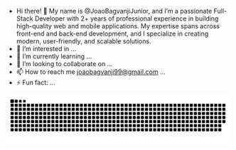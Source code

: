 - Hi there! 👋 My name is @JoaoBagvanjiJunior, and I’m a passionate Full-Stack Developer with 2+ years of professional experience in building high-quality web and mobile applications. My expertise spans across front-end and back-end development, and I specialize in creating modern, user-friendly, and scalable solutions.
- 👀 I’m interested in ...
- 🌱 I’m currently learning ...
- 💞️ I’m looking to collaborate on ...
- 📫 How to reach me joaobagvanji99@gmail.com ...
- ⚡ Fun fact: ...

<!---
JoaoBagvanjiJunior/JoaoBagvanjiJunior is a ✨ special ✨ repository because its `README.md` (this file) appears on your GitHub profile.
You can click the Preview link to take a look at your changes.
--->

<picture align="center">
  <source media="(prefers-color-scheme: dark)" srcset="https://raw.githubusercontent.com/JoaoBagvanjiJunior/JoaoBagvanjiJunior/output/github-contribution-grid-snake-dark.svg">
  <source media="(prefers-color-scheme: light)" srcset="https://raw.githubusercontent.com/JoaoBagvanjiJunior/JoaoBagvanjiJunior/output/github-contribution-grid-snake-dark.svg">
  <img align="center" alt="github contribution grid snake animation" src="https://raw.githubusercontent.com/JoaoBagvanjiJunior/JoaoBagvanjiJunior/output/github-contribution-grid-snake.svg">
</picture>
